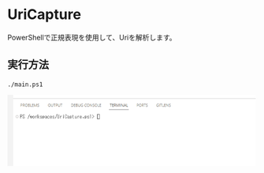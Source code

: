# UriCapture

PowerShellで正規表現を使用して、Uriを解析します。

## 実行方法

```shell
./main.ps1
```

![サンプル画像](/dev/img/sample.gif)  
